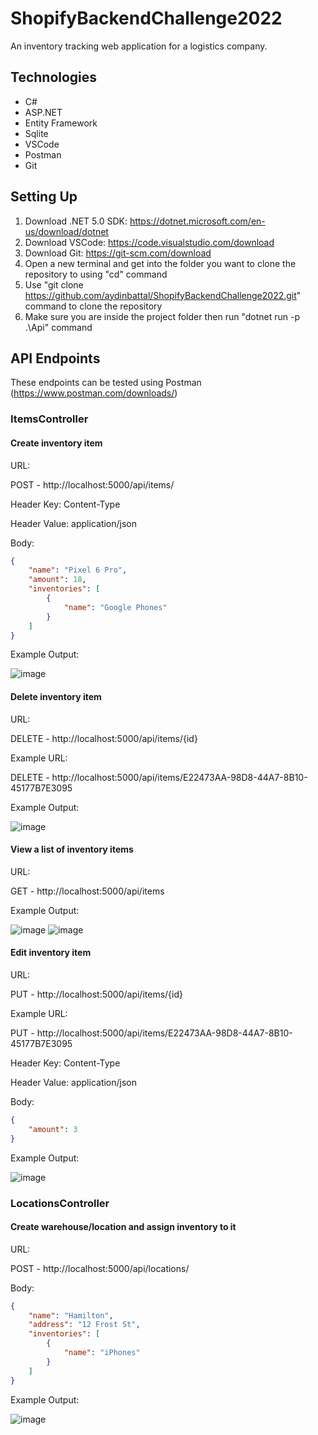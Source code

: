 # ShopifyBackendChallenge2022
An inventory tracking web application for a logistics company.

## Technologies
* C#
* ASP.NET
* Entity Framework
* Sqlite
* VSCode
* Postman
* Git

## Setting Up
1. Download .NET 5.0 SDK: https://dotnet.microsoft.com/en-us/download/dotnet
2. Download VSCode: https://code.visualstudio.com/download
3. Download Git: https://git-scm.com/download
4. Open a new terminal and get into the folder you want to clone the repository to using "cd" command
5. Use "git clone https://github.com/aydinbattal/ShopifyBackendChallenge2022.git" command to clone the repository
6. Make sure you are inside the project folder then run "dotnet run -p .\Api\" command

## API Endpoints
These endpoints can be tested using Postman (https://www.postman.com/downloads/)

### ItemsController
#### Create inventory item

URL:

POST - http://localhost:5000/api/items/ 

Header Key: Content-Type

Header Value: application/json

Body:
```json
{
    "name": "Pixel 6 Pro",
    "amount": 18,
    "inventories": [
        {
            "name": "Google Phones"
        }
    ]
}
```

Example Output:

![image](https://user-images.githubusercontent.com/59744728/150261273-0b1d23de-6232-4b8e-aee6-cc8978d836e3.png)

#### Delete inventory item

URL:

DELETE - http://localhost:5000/api/items/{id} 

Example URL:

DELETE - http://localhost:5000/api/items/E22473AA-98D8-44A7-8B10-45177B7E3095

Example Output:

![image](https://user-images.githubusercontent.com/59744728/150261486-fd676d1c-84e1-469e-9737-574fc1068a24.png)

#### View a list of inventory items

URL:

GET - http://localhost:5000/api/items

Example Output:

![image](https://user-images.githubusercontent.com/59744728/150261816-02bfa77d-8ce7-40bc-a001-9f0731199c9d.png)
![image](https://user-images.githubusercontent.com/59744728/150261849-331f9dda-50ed-47b2-bd1a-daf98ec15f86.png)

#### Edit inventory item

URL:

PUT - http://localhost:5000/api/items/{id}

Example URL:

PUT - http://localhost:5000/api/items/E22473AA-98D8-44A7-8B10-45177B7E3095

Header Key: Content-Type

Header Value: application/json

Body:
```json
{
    "amount": 3
}
```

Example Output:

![image](https://user-images.githubusercontent.com/59744728/150261637-29099d20-bdc8-46c5-845c-da55b18455e4.png)

### LocationsController
#### Create warehouse/location and assign inventory to it

URL: 

POST - http://localhost:5000/api/locations/

Body:
```json
{
    "name": "Hamilton",
    "address": "12 Frost St",
    "inventories": [
        {
            "name": "iPhones"
        }
    ]
}
```

Example Output:

![image](https://user-images.githubusercontent.com/59744728/150262060-9f8b33f6-554c-49f9-9725-f35919200621.png)

